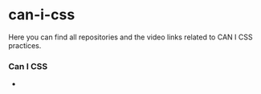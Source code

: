 # can-i-css
Here you can find all repositories and the video links related to CAN I CSS practices.

### Can I CSS
- 

